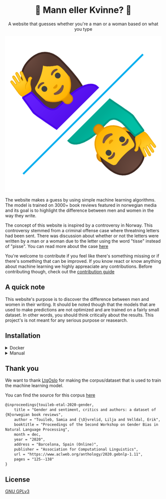 <div align="center">
    <h1>🤵 Mann eller Kvinne? 💃</h1>
    <p>A website that guesses whether you're a man or a woman based on what you type</p>
    <img src="https://raw.githubusercontent.com/LBlend/mann-eller-kvinne/main/.static/mann-eller-kvinne.png?token=AF55TQTQ2EPX6JP33MO4NLK73QQZG">
</div>

The website makes a guess by using simple machine learning algorithms.
The model is trained on 3000+ book reviews featured in norwegian media and its goal is to highlight the difference between men and women in the way they write.

The concept of this website is inspired by a controversy in Norway. This controversy stemmed from a criminal offense case where threatning letters had been sent. There was discussion about whether or not the letters were written by a man or a woman due to the letter using the word "tisse" instead of "pisse". You can read more about the case [here](https://www.nrk.no/kultur/uenige-om-bruken-av-ordet-_tisse_-1.15206839)

You're welcome to contribute if you feel like there's something missing or if there's something that can be improved. If you know react or know anything about machine learning we highly appreaciate any contributions.
Before contributing though, check out the [contribution guide](CONTRIBUTING-en.md)

## A quick note

This website's purpose is to discover the difference between men and women in their writing.
It should be noted though that the models that are used to make predictions are not optimized and are trained on a fairly small dataset.
In other words, you should think critically about the results. This project's is not meant for any serious purpose or reasearch.

## Installation

<details>
  <summary>Docker</summary>

We recommend using docker-compose

`docker-compose up`

</details>

<details>
  <summary>Manual</summary>

0. Download the repo and install the dependencies

- node.js
- npm
- python3
- pip

#### Backend

1. Run the backend build script from the /backend folder
   `sh build_model.sh`

2. Run the API with Python
   `python3 src/api.py`

#### Frontend

1. Install frontend dependencies  
   `npm i`

2. Run the website with Node
   `npm start`

</details>

## Thank you

We want to thank [LtgOslo](https://www.mn.uio.no/ifi/english/research/groups/ltg/) for making the corpus/dataset that is used to train the machine learning model.

You can find the source for this corpus [here](https://github.com/ltgoslo/norec_gender)

```
@inproceedings{touileb-etal-2020-gender,
    title = "Gender and sentiment, critics and authors: a dataset of {N}orwegian book reviews",
    author = "Touileb, Samia and {\O}vrelid, Lilja and Velldal, Erik",
    booktitle = "Proceedings of the Second Workshop on Gender Bias in Natural Language Processing",
    month = dec,
    year = "2020",
    address = "Barcelona, Spain (Online)",
    publisher = "Association for Computational Linguistics",
    url = "https://www.aclweb.org/anthology/2020.gebnlp-1.11",
    pages = "125--138"
}
```

## License

[GNU GPLv3](LICENSE)
